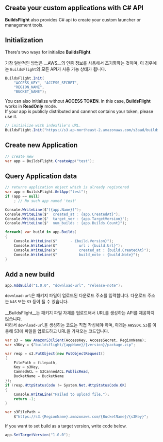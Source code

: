 Create your custom applications with C# API
----
__BuildsFlight__ also provides C# api to create your custom launcher or management tools.


Initialization
----
There's two ways for initialize __BuildsFlight__.<br>
<br>
가장 일반적인 방법은 __AWS__의 인증 정보를 사용해서 초기화하는 것이며, 이 경우에는 `BuildsFlight`의 모든 API가 사용 가능 상태가 됩니다.
```cs
BuildsFlight.Init(
    "ACCESS_KEY", "ACCESS_SECRET",
    "REGION_NAME",
    "BUCKET_NAME");
```

You can also initialize without __ACCESS TOKEN__. In this case, __BuildsFlight__ works in __ReadOnly__ mode.<br>
If your app is publicly distributed and cannnot contains your token, please use it.

```cs
// initialize with indexfile's URL.
BuildsFlight.Init("https://s3.ap-northeast-2.amazonaws.com/s3aad/buildsflight_index.json");
```


Create new Application
----
```cs
// create new
var app = BuildsFlight.CreateApp("test");
```


Query Application data
----
```cs
// returns application object which is already registered
var app = BuildsFlight.GetApp("test");
if (app == null)
    ; // No such app named 'test'
```
```cs
Console.WriteLine($"[{app.Name}]");
Console.WriteLine($"  created_at : {app.CreatedAt}");
Console.WriteLine($"  target_ver : {app.TargetVersion}");
Console.WriteLine($"  num_builds : {app.Builds.Count}");

foreach( var build in app.Builds)
{
    Console.WriteLine($"      - {build.Version}");
    Console.WriteLine($"          url : {build.Url}");
    Console.WriteLine($"          created_at : {build.CreatedAt}");
    Console.WriteLine($"          build_note : {build.Note}");
}
```


Add a new build
----
```cs
app.AddBuild("1.0.0", "download-url", "release-note");
```
`download-url`은 패키지 파일이 업로드된 다운로드 주소를 입력합니다. 다운로드 주소는 `NAS` 또는 `S3` 등이 될 수 있습니다.<br>
<br>
__BuildsFlight__는 패키지 파일 자체를 업로드해서 URL를 생성하는 API를 제공하지 않습니다.<br>
따라서 `download-url`을 생성하는 코드는 직접 작성해야 하며, 아래는 `AWSSDK.S3`를 이용해 S3에 파일을 업로드하고 URL을 가져오는 코드입니다.
```cs
var s3 = new AmazonS3Client(AccessKey, AccessSecret, RegionName);
var s3Key = $"buildsflight/{appName}/{version}/package.zip";

var resp = s3.PutObject(new PutObjectRequest()
{
    FilePath = filepath,
    Key = s3Key,
    CannedACL = S3CannedACL.PublicRead,
    BucketName = BucketName
});
if (resp.HttpStatusCode != System.Net.HttpStatusCode.OK)
{
    Console.WriteLine("Failed to upload file.");
    return -1;
}

var s3FilePath =
    $"https://s3.{RegionName}.amazonaws.com/{BucketName}/{s3Key}";
```

If you want to set build as a target version, write code below.
```cs
app.SetTargetVersion("1.0.0");
```
